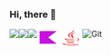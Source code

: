 ### Hi, there 👋

<div style="display: flex; flex-direction: row;">
  
<img height="180em" src="https://github-readme-stats.vercel.app/api?username=giovanninibarbosa&count_private=true&include_all_commits=true&theme=nightowl&show_icons=true"/>

<img height="180em" src="https://github-readme-stats.vercel.app/api/top-langs/?username=giovanninibarbosa&show_icons=true&theme=dark&layout=compact" />

<img height="360" src="https://github-readme-stats.vercel.app/api/wakatime?username=giovanninibarbosa" />

<img alt="Kotlin" height="30" width="40" src="https://raw.githubusercontent.com/devicons/devicon/master/icons/kotlin/kotlin-plain.svg">
<img alt="Java" height="30" width="40" src="https://raw.githubusercontent.com/devicons/devicon/master/icons/java/java-plain.svg">
<img alt="Git" height="30" width="40" src="https://cdn.jsdelivr.net/gh/devicons/devicon/icons/git/git-original.svg" />


</div>

